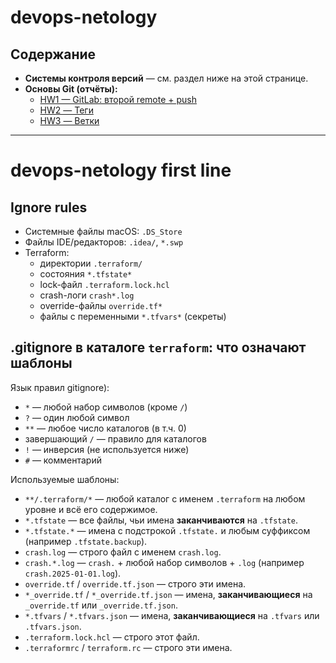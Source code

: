 # devops-netology

## Содержание
- **Системы контроля версий** — см. раздел ниже на этой странице.
- **Основы Git (отчёты):**
  - [HW1 — GitLab: второй remote + push](docs/HW1.md)
  - [HW2 — Теги](docs/HW2.md)
  - [HW3 — Ветки](docs/HW3.md)

---

# devops-netology first line

## Ignore rules
- Системные файлы macOS: `.DS_Store`
- Файлы IDE/редакторов: `.idea/`, `*.swp`
- Terraform:
  - директории `.terraform/`
  - состояния `*.tfstate*`
  - lock-файл `.terraform.lock.hcl`
  - crash-логи `crash*.log`
  - override-файлы `override.tf*`
  - файлы с переменными `*.tfvars*` (секреты)

## .gitignore в каталоге `terraform`: что означают шаблоны

Язык правил gitignore):
- `*` — любой набор символов (кроме `/`)
- `?` — один любой символ
- `**` — любое число каталогов (в т.ч. 0)
- завершающий `/` — правило для каталогов
- `!` — инверсия (не используется ниже)
- `#` — комментарий

Используемые шаблоны:
- `**/.terraform/*` — любой каталог с именем `.terraform` на любом уровне и всё его содержимое.
- `*.tfstate` — все файлы, чьи имена **заканчиваются** на `.tfstate`.
- `*.tfstate.*` — имена с подстрокой `.tfstate.` и любым суффиксом (например `.tfstate.backup`).
- `crash.log` — строго файл с именем `crash.log`.
- `crash.*.log` — `crash.` + любой набор символов + `.log` (например `crash.2025-01-01.log`).
- `override.tf` / `override.tf.json` — строго эти имена.
- `*_override.tf` / `*_override.tf.json` — имена, **заканчивающиеся** на `_override.tf` или `_override.tf.json`.
- `*.tfvars` / `*.tfvars.json` — имена, **заканчивающиеся** на `.tfvars` или `.tfvars.json`.
- `.terraform.lock.hcl` — строго этот файл.
- `.terraformrc` / `terraform.rc` — строго эти имена.
